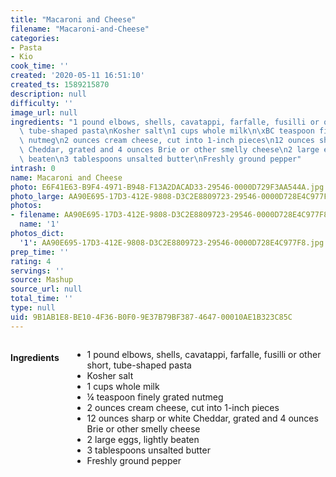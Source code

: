 ```yaml
---
title: "Macaroni and Cheese"
filename: "Macaroni-and-Cheese"
categories:
- Pasta
- Kio
cook_time: ''
created: '2020-05-11 16:51:10'
created_ts: 1589215870
description: null
difficulty: ''
image_url: null
ingredients: "1 pound elbows, shells, cavatappi, farfalle, fusilli or other short,\
  \ tube-shaped pasta\nKosher salt\n1 cups whole milk\n\xBC teaspoon finely grated\
  \ nutmeg\n2 ounces cream cheese, cut into 1-inch pieces\n12 ounces sharp or white\
  \ Cheddar, grated and 4 ounces Brie or other smelly cheese\n2 large eggs, lightly\
  \ beaten\n3 tablespoons unsalted butter\nFreshly ground pepper"
intrash: 0
name: Macaroni and Cheese
photo: E6F41E63-B9F4-4971-B948-F13A2DACAD33-29546-0000D729F3AA544A.jpg
photo_large: AA90E695-17D3-412E-9808-D3C2E8809723-29546-0000D728E4C977F8.jpg
photos:
- filename: AA90E695-17D3-412E-9808-D3C2E8809723-29546-0000D728E4C977F8.jpg
  name: '1'
photos_dict:
  '1': AA90E695-17D3-412E-9808-D3C2E8809723-29546-0000D728E4C977F8.jpg
prep_time: ''
rating: 4
servings: ''
source: Mashup
source_url: null
total_time: ''
type: null
uid: 9B1AB1E8-BE10-4F36-B0F0-9E37B79BF387-4647-00010AE1B323C85C
---
```

<div class="large-8 medium-7 columns" id="writeup">	</div><!-- #writeup -->
</div><!-- #row-one -->
<div class="row" id="row-two">	<div class="medium-4 small-5 columns"><h4 id="ingredients">Ingredients</h4><div class="box box-ingredients content"><ul>
<li>1 pound elbows, shells, cavatappi, farfalle, fusilli or other short, tube-shaped pasta</li>
<li>Kosher salt</li>
<li>1 cups whole milk</li>
<li>¼ teaspoon finely grated nutmeg</li>
<li>2 ounces cream cheese, cut into 1-inch pieces</li>
<li>12 ounces sharp or white Cheddar, grated and 4 ounces Brie or other smelly cheese</li>
<li>2 large eggs, lightly beaten</li>
<li>3 tablespoons unsalted butter</li>
<li>Freshly ground pepper</li>
</ul>
</div>	</div>	<div class="medium-6 small-7 columns">	</div>